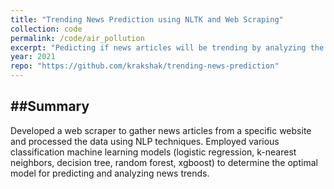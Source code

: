 ```yaml
---
title: "Trending News Prediction using NLTK and Web Scraping"
collection: code
permalink: /code/air_pollution
excerpt: "Pedicting if news articles will be trending by analyzing the news titles and description.<br><b>Skills</b>: Python web scraping, NLP (NLTK), Python data manipulation - Numpy, Pandas, Machine Learning - Logistic Regression, K-Nearest Neighbors, Decision Tree, Random Forest, Xgboost"
year: 2021
repo: "https://github.com/krakshak/trending-news-prediction"
---
```


##Summary
---

Developed a web scraper to gather news articles from a specific website and processed the data using NLP techniques. Employed various classification machine learning models (logistic regression, k-nearest neighbors, decision tree, random forest, xgboost) to determine the optimal model for predicting and analyzing news trends.